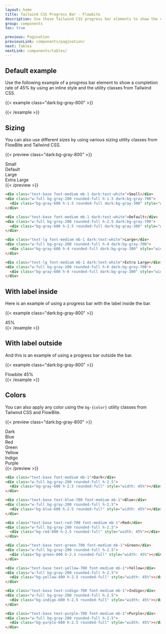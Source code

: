 ```yaml
---
layout: home
title: Tailwind CSS Progress Bar - Flowbite
description: Use these Tailwind CSS progress bar elements to show the completion rate of something
group: components
toc: true

previous: Pagination
previousLink: components/pagination/
next: Tables
nextLink: components/tables/
---
```


## Default example

Use the following example of a progress bar element to show a completion rate of 45% by using an inline style and the utility classes from Tailwind CSS.

{{< example class="dark:bg-gray-800" >}}
<div class="w-full bg-gray-200 rounded-full h-2.5 dark:bg-gray-700">
  <div class="bg-blue-600 h-2.5 rounded-full" style="width: 45%"></div>
</div>
{{< /example >}}

## Sizing

You can also use different sizes by using various sizing utility classes from FlowBite and Tailwind CSS.

{{< preview class="dark:bg-gray-800" >}}
<div class="text-base font-medium mb-1 dark:text-white">Small</div>
<div class="w-full bg-gray-200 rounded-full h-1.5 mb-4 dark:bg-gray-700">
  <div class="bg-gray-600 h-1.5 rounded-full dark:bg-gray-300" style="width: 45%"></div>
</div>
<div class="text-base font-medium mb-1 dark:text-white">Default</div>
<div class="w-full bg-gray-200 rounded-full h-2.5 mb-4 dark:bg-gray-700 dark:bg-gray-700">
  <div class="bg-gray-600 h-2.5 rounded-full dark:bg-gray-300" style="width: 45%"></div>
</div>
<div class="text-lg font-medium mb-1 dark:text-white">Large</div>
<div class="w-full bg-gray-200 rounded-full h-4 mb-4 dark:bg-gray-700">
  <div class="bg-gray-600 h-4 rounded-full dark:bg-gray-300" style="width: 45%"></div>
</div>
<div class="text-lg font-medium mb-1 dark:text-white">Extra Large</div>
<div class="w-full bg-gray-200 rounded-full h-6 dark:bg-gray-700">
  <div class="bg-gray-600 h-6 rounded-full dark:bg-gray-300" style="width: 45%"></div>
</div>
{{< /preview >}}

```html
<div class="text-base font-medium mb-1 dark:text-white">Small</div>
<div class="w-full bg-gray-200 rounded-full h-1.5 dark:bg-gray-700">
  <div class="bg-gray-600 h-1.5 rounded-full dark:bg-gray-300" style="width: 45%"></div>
</div>

<div class="text-base font-medium mb-1 dark:text-white">Default</div>
<div class="w-full bg-gray-200 rounded-full h-2.5 dark:bg-gray-700">
  <div class="bg-gray-600 h-2.5 rounded-full dark:bg-gray-300" style="width: 45%"></div>
</div>

<div class="text-lg font-medium mb-1 dark:text-white">Large</div>
<div class="w-full bg-gray-200 rounded-full h-4 dark:bg-gray-700">
  <div class="bg-gray-600 h-4 rounded-full dark:bg-gray-300" style="width: 45%"></div>
</div>

<div class="text-lg font-medium mb-1 dark:text-white">Extra Large</div>
<div class="w-full bg-gray-200 rounded-full h-6 dark:bg-gray-700">
  <div class="bg-gray-600 h-6 rounded-full dark:bg-gray-300" style="width: 45%"></div>
</div>
```

## With label inside

Here is an example of using a progress bar with the label inside the bar.

{{< example class="dark:bg-gray-800" >}}
  <div class="w-full bg-gray-200 rounded-full dark:bg-gray-700">
    <div class="bg-blue-600 text-xs font-medium text-blue-100 text-center p-0.5 leading-none rounded-full" style="width: 45%"> 45%</div>
  </div>
{{< /example >}}

## With label outside

And this is an example of using a progress bar outside the bar.

{{< example class="dark:bg-gray-800" >}}
<div class="mb-1 flex justify-between">
  <span class="text-base text-blue-700 font-medium dark:text-white">Flowbite</span>
  <span class="text-sm font-medium text-blue-700 dark:text-white">45%</span>
</div>
<div class="w-full bg-gray-200 rounded-full h-2.5 dark:bg-gray-700">
  <div class="bg-blue-600 h-2.5 rounded-full" style="width: 45%"></div>
</div>
{{< /example >}}

## Colors

You can also apply any color using the `bg-{color}` utility classes from Tailwind CSS and FlowBite.

{{< preview class="dark:bg-gray-800" >}}
<div class="text-base font-medium mb-1 dark:text-white">Dark</div>
<div class="w-full bg-gray-200 rounded-full h-2.5 mb-4 dark:bg-gray-700">
  <div class="bg-gray-600 h-2.5 rounded-full dark:bg-gray-300" style="width: 45%"></div>
</div>
<div class="text-base text-blue-700 font-medium mb-1 dark:text-blue-500">Blue</div>
<div class="w-full bg-gray-200 rounded-full h-2.5 mb-4 dark:bg-gray-700">
  <div class="bg-blue-600 h-2.5 rounded-full" style="width: 45%"></div>
</div>
<div class="text-base text-red-700 font-medium mb-1 dark:text-red-500">Red</div>
<div class="w-full bg-gray-200 rounded-full h-2.5 mb-4 dark:bg-gray-700">
  <div class="bg-red-600 h-2.5 rounded-full dark:bg-red-500" style="width: 45%"></div>
</div>
<div class="text-base text-green-700 font-medium mb-1 dark:text-green-500">Green</div>
<div class="w-full bg-gray-200 rounded-full h-2.5 mb-4 dark:bg-gray-700">
  <div class="bg-green-600 h-2.5 rounded-full dark:bg-green-500" style="width: 45%"></div>
</div>
<div class="text-base text-yellow-700 font-medium mb-1 dark:text-yellow-500">Yellow</div>
<div class="w-full bg-gray-200 rounded-full h-2.5 mb-4 dark:bg-gray-700">
  <div class="bg-yellow-400 h-2.5 rounded-full" style="width: 45%"></div>
</div>
<div class="text-base text-indigo-700 font-medium mb-1 dark:text-indigo-500">Indigo</div>
<div class="w-full bg-gray-200 rounded-full h-2.5 mb-4 dark:bg-gray-700">
  <div class="bg-indigo-600 h-2.5 rounded-full dark:bg-indigo-500" style="width: 45%"></div>
</div>
<div class="text-base text-purple-700 font-medium mb-1 dark:text-purple-500">Purple</div>
<div class="w-full bg-gray-200 rounded-full h-2.5 dark:bg-gray-700">
  <div class="bg-purple-600 h-2.5 rounded-full dark:bg-purple-500" style="width: 45%"></div>
</div>
{{< /preview >}}

```html
<div class="text-base font-medium mb-1">Dark</div>
<div class="w-full bg-gray-200 rounded-full h-2.5">
  <div class="bg-gray-600 h-2.5 rounded-full" style="width: 45%"></div>
</div>

<div class="text-base text-blue-700 font-medium mb-1">Blue</div>
<div class="w-full bg-gray-200 rounded-full h-2.5">
  <div class="bg-blue-600 h-2.5 rounded-full" style="width: 45%"></div>
</div>

<div class="text-base text-red-700 font-medium mb-1">Red</div>
<div class="w-full bg-gray-200 rounded-full h-2.5">
  <div class="bg-red-600 h-2.5 rounded-full" style="width: 45%"></div>
</div>

<div class="text-base text-green-700 font-medium mb-1">Green</div>
<div class="w-full bg-gray-200 rounded-full h-2.5">
  <div class="bg-green-600 h-2.5 rounded-full" style="width: 45%"></div>
</div>

<div class="text-base text-yellow-700 font-medium mb-1">Yellow</div>
<div class="w-full bg-gray-200 rounded-full h-2.5">
  <div class="bg-yellow-400 h-2.5 rounded-full" style="width: 45%"></div>
</div>

<div class="text-base text-indigo-700 font-medium mb-1">Indigo</div>
<div class="w-full bg-gray-200 rounded-full h-2.5">
  <div class="bg-indigo-600 h-2.5 rounded-full" style="width: 45%"></div>
</div>

<div class="text-base text-purple-700 font-medium mb-1">Purple</div>
<div class="w-full bg-gray-200 rounded-full h-2.5">
  <div class="bg-purple-600 h-2.5 rounded-full" style="width: 45%"></div>
</div>
```
